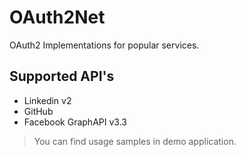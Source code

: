 # OAuth2Net
OAuth2 Implementations for popular services.

## Supported API's
  * Linkedin v2
  * GitHub
  * Facebook GraphAPI v3.3

>You can find usage samples in demo application.
